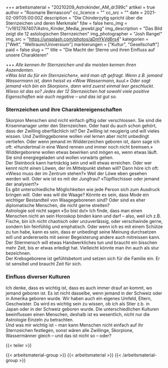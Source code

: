+++
arbeitsmaterial = "20210209_Astrokinder_AM_dr399c"
artikel = true
author = "Rosmarie Bernasconi"
cc_licence = ""
cc_src = ""
date = 2021-02-09T05:00:00Z
description = "Die Chinderzytig spricht über die Sternzeichen und deren Merkmale"
fdw = false
hero_img = "/v1612787407/Astro_Kinder_Media_jexwbl.jpg"
img_description = "Das Bild zeigt die 12 astologischen Sternzeichen"
img_photographer = "Josh Rangel"
img_src = "https://unsplash.com/photos/aDmYkVd6rs4"
kategorien = ["Welt", "Weltraum/Universium"]
markierungen = ["Kultur", "Gesellschaft"]
paid = false
slug = ""
title = "Die Macht der Sterne und ihren Einfluss auf unsere Charakteren"

+++
_Alle kennen ihr Sternzeichen und die meisten kennen ihren Aszendenten.  
«Was bist du für ein Sternzeichen», wird man oft gefragt. Wenn z.B. jemand Wassermann ist, dann heisst es «Wow Wassermann, kuul.» Oder sagt jemand «Ich bin ein Skorpion», dann wird zuerst einmal leer geschluckt. Wieso ist das so? Jedes der 12 Sternzeichen hat sowohl viele positive Eigenschaften wie auch negative – und das ist gut so._

### Sternzeichen und ihre Charaktereigenschaften

Skorpion Menschen sind nicht einfach giftig oder verschlossen. Sie sind die Krisenmanager unter den Sternzeichen. Oder hast du auch schon gehört, dass der Zwilling oberflächlich ist? Der Zwilling ist neugierig und will vieles wissen. Und Zwillinggeborene wollen viel lernen aber nicht unbedingt vertiefen. Oder wenn jemand im Widderzeichen geboren ist, dann sage ich oft: «Hundertmal in eine Wand rennen und immer noch nicht bremsen.» Widdergeborene wollen etwas bewirken und mögen es, wenn etwas läuft. Sie sind energiegeladen und wollen vorwärts gehen.  
Der Steinbock kann hartnäckig sein und will etwas erreichen. Oder wer kennt nicht einen Löwen, der im Mittelpunkt stehen will? Dann höre ich oft: «Wieso muss der im Zentrum stehen?» Weil der Löwe eben gesehen werden will. Oder wie ist es mit der Jungfrau? «Tüpflischisser oder jemand der analysiert?»  
Es gibt unterschiedliche Möglichkeiten wie jede Person sich zum Ausdruck bringen will. Oder was will die Waage? Könnte es sein, dass Mode ein wichtiger Bestandteil von Waagegeborenen sind? Oder sind es eher diplomatische Menschen, die nicht gerne streiten?  
Astrologie soll nicht sagen «So bist du!» Ich finde, dass man einen Menschen nicht an sein Horoskop binden kann und darf – also, weil ich z.B. Fische, bin ich nicht chaotisch oder unzuverlässig, oder verschwinde gerne, sondern bin feinfühlig und emphatisch. Oder wenn ich es mit einem Schütze zu tun habe, kann es sein, dass er unbedingt seine Meinung durchsetzen will und andererseits mit seiner Begeisterung andere auch mitreissen kann. Der Stiermensch will etwas Handwerkliches tun und braucht ein bisschen mehr Zeit, bis er etwas erledigt hat. Vielleicht könnte man ihn auch als stur bezeichnen.  
Der Krebsgeborene ist gefühlsbetont und setzen sich für die Familie ein. Er ist sensibel und braucht Zeit für sich.

### Einfluss diverser Kulturen

Ich denke, dass es wichtig ist, dass es auch immer drauf an kommt, wo jemand geboren ist. Es ist nicht dasselbe, wenn jemand in der Schweiz oder in Amerika geboren wurde. Wir haben auch ein eigenes Umfeld, Eltern, Geschwister. Da wird es wichtig sein zu wissen, ob ich als Stier z.b. in Japan oder in der Schweiz geboren wurde. Die unterschiedlichen Kulturen beeinflussen einen Menschen, deshalb ist es wesentlich, nicht nur die Astrologie Einzeln zu betrachten.  
Und was mir wichtig ist – man kann Menschen nicht einfach auf ihr Sternzeichen festlegen, sonst wären alle Zwillinge, Skorpione, Wassermänner gleich – und das ist nicht so – oder?

{{< teiler >}}

{{< arbeitsmaterial-group >}}
{{< arbeitsmaterial >}}
{{< /arbeitsmaterial-group >}}